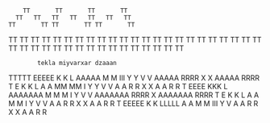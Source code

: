 
        TT       TT       TT       TT
      TT   TT   TT   TT   TT   TT   TT
    TT       TT TT       TT TT       TT
  TT           TT           TT           TT
 TT             TT           TT             TT
 TT             TT           TT             TT
  TT           TT             TT           TT
    TT       TT                 TT       TT
      TT   TT                     TT   TT
        TT                           TT
          TT                       TT
            TT                   TT
              TT               TT
                TT           TT
                  TT       TT
                    TT   TT
                      TT

            tekla miyvarxar dzaaan
  TTTTT  EEEEE  K   K  L       AAAAA      M   M  III  Y   Y  V   V  AAAAA  RRRR   X   X  AAAAA  RRRR
    T    E      K  K   L      A     A     MM MM   I    Y Y   V   V  A     A R   R   X X   A     A R   R
    T    EEEE   KKK    L      AAAAAAA     M M M   I     Y    V   V  AAAAAAA RRRR     X    AAAAAAA RRRR
    T    E      K  K   L      A     A     M   M   I     Y     V V   A     A R  R    X X   A     A R  R
    T    EEEEE  K   K  LLLLL  A     A     M   M  III    Y      V    A     A R   R   X   X  A     A R   R

